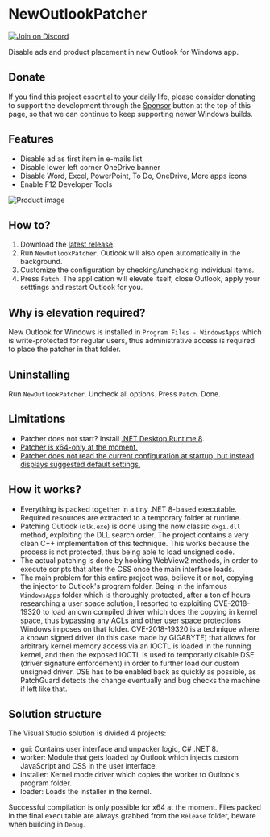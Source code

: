 <h1>NewOutlookPatcher</h1>
<a href="https://discord.gg/gsPcfqHTD2"><img src="https://discordapp.com/api/guilds/1155912047897350204/widget.png?style=shield" alt="Join on Discord"></a>
<p>Disable ads and product placement in new Outlook for Windows app.</p>
<h2>Donate</h2>
<p>If you find this project essential to your daily life, please consider donating to support the development through the <a href="https://github.com/valinet/NewOutlookPatcher?sponsor">Sponsor</a> button at the top of this page, so that we can continue to keep supporting newer Windows builds.</p>
<h2>Features</h2>
<ul>
  <li>Disable ad as first item in e-mails list</li>
  <li>Disable lower left corner OneDrive banner</li>
  <li>Disable Word, Excel, PowerPoint, To Do, OneDrive, More apps icons</li>
  <li>Enable F12 Developer Tools</li>
</ul>
<div>
  <img src="https://github.com/valinet/NewOutlookPatcher/assets/6503598/0a6eb1eb-a9cc-4d3f-9632-01849963ae40" alt="Product image">
</div>
<h2>How to?</h2>
<ol type="1">
  <li>Download the <a href="https://github.com/valinet/NewOutlookPatcher/releases/latest/download/NewOutlookPatcher.exe">latest release</a>.</li>
  <li>Run <code>NewOutlookPatcher</code>. Outlook will also open automatically in the background.</li>
  <li>Customize the configuration by checking/unchecking individual items.</li>
  <li>Press <code>Patch</code>. The application will elevate itself, close Outlook, apply your setttings and restart Outlook for you.</li>
</ol>
<h2>Why is elevation required?</h2>
<p>New Outlook for Windows is installed in <code>Program Files - WindowsApps</code> which is write-protected for regular users, thus administrative access is required to place the patcher in that folder.</p>
<h2>Uninstalling</h2>
<p>Run <code>NewOutlookPatcher</code>. Uncheck all options. Press <code>Patch</code>. Done.</p>
<h2>Limitations</h2>
<ul>
  <li>Patcher does not start? Install <a href="https://dotnet.microsoft.com/en-us/download/dotnet/thank-you/runtime-desktop-8.0.3-windows-x64-installer">.NET Desktop Runtime 8</a>.</li>
  <li><a href="https://github.com/valinet/NewOutlookPatcher/issues/1">Patcher is x64-only at the moment.</a></li>
  <li><a href="https://github.com/valinet/NewOutlookPatcher/issues/2">Patcher does not read the current configuration at startup, but instead displays suggested default settings.</a></li>
</ul>
<h2>How it works?</h2>
<ul>
  <li>Everything is packed together in a tiny .NET 8-based executable. Required resources are extracted to a temporary folder at runtime.</li>
  <li>Patching Outlook (<code>olk.exe</code>) is done using the now classic <code>dxgi.dll</code> method, exploiting the DLL search order. The project contains a very clean C++ implementation of this technique. This works because the process is not protected, thus being able to load unsigned code.</li>
  <li>The actual patching is done by hooking WebView2 methods, in order to execute scripts that alter the CSS once the main interface loads.</li>
  <li>The main problem for this entire project was, believe it or not, copying the injector to Outlook's program folder. Being in the infamous <code>WindowsApps</code> folder which is thoroughly protected, after a ton of hours researching a user space solution, I resorted to exploiting CVE-2018-19320 to load an own compiled driver which does the copying in kernel space, thus bypassing any ACLs and other user space protections Windows imposes on that folder. CVE-2018-19320 is a technique where a known signed driver (in this case made by GIGABYTE) that allows for arbitrary kernel memory access via an IOCTL is loaded in the running kernel, and then the exposed IOCTL is used to temporarly disable DSE (driver signature enforcement) in order to further load our custom unsigned driver. DSE has to be enabled back as quickly as possible, as PatchGuard detects the change eventually and bug checks the machine if left like that.</li>
</ul>
<h2>Solution structure</h2>
<p>The Visual Studio solution is divided 4 projects:</p>
<ul>
  <li>gui: Contains user interface and unpacker logic, C# .NET 8.</li>
  <li>worker: Module that gets loaded by Outlook which injects custom JavaScript and CSS in the user interface.</li>
  <li>installer: Kernel mode driver which copies the worker to Outlook's program folder.</li>
  <li>loader: Loads the installer in the kernel.</li>
</ul>
<p>Successful compilation is only possible for x64 at the moment. Files packed in the final executable are always grabbed from the <code>Release</code> folder, beware when building in <code>Debug</code>.</p>
